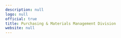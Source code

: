```yaml
---
description: null
logo: null
official: true
title: Purchasing & Materials Management Division
website: null
---
```


